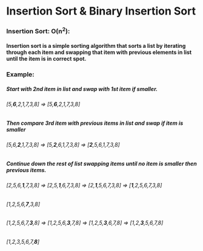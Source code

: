 # Insertion Sort & Binary Insertion Sort
### Insertion Sort: O(n<sup>2</sup>):
#### Insertion sort is a simple sorting algorithm that sorts a list by iterating through each item and swapping that item with previous elements in list until the item is in correct spot.
### Example:
##### Start with 2nd item in list and swap with 1st item if smaller.
###### [5,**6**,2,1,7,3,8] => [5,**6**,2,1,7,3,8]
##### Then compare 3rd item with previous items in list and swap if item is smaller 
###### [5,6,**2**,1,7,3,8] => [5,**2**,6,1,7,3,8] => [**2**,5,6,1,7,3,8]
##### Continue down the rest of list swapping items until no item is smaller then previous items.
###### [2,5,6,**1**,7,3,8] => [2,5,**1**,6,7,3,8] => [2,**1**,5,6,7,3,8] => [**1**,2,5,6,7,3,8]
###### [1,2,5,6,**7**,3,8]
###### [1,2,5,6,7,**3**,8] => [1,2,5,6,**3**,7,8] => [1,2,5,**3**,6,7,8] => [1,2,**3**,5,6,7,8]
###### [1,2,3,5,6,7,**8**]